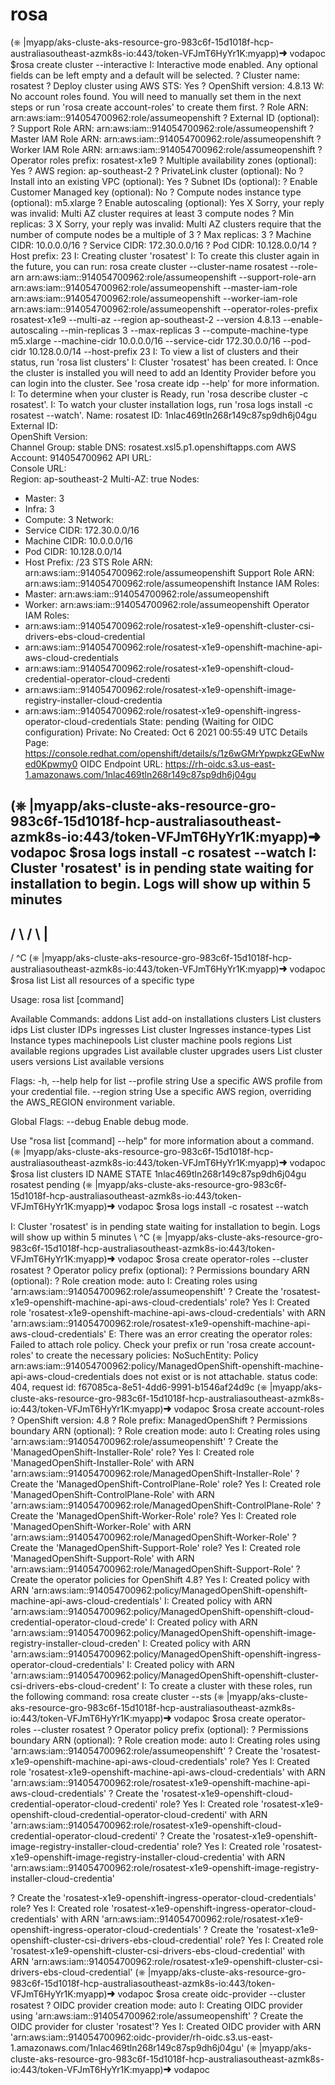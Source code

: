 # rosa

(⎈ |myapp/aks-cluste-aks-resource-gro-983c6f-15d1018f-hcp-australiasoutheast-azmk8s-io:443/token-VFJmT6HyYr1K:myapp)➜  vodapoc 
$rosa create cluster --interactive
I: Interactive mode enabled.
Any optional fields can be left empty and a default will be selected.
? Cluster name: rosatest
? Deploy cluster using AWS STS: Yes
? OpenShift version: 4.8.13
W: No account roles found. You will need to manually set them in the next steps or run 'rosa create account-roles' to create them first.
? Role ARN: arn:aws:iam::914054700962:role/assumeopenshift
? External ID (optional): 
? Support Role ARN: arn:aws:iam::914054700962:role/assumeopenshift
? Master IAM Role ARN: arn:aws:iam::914054700962:role/assumeopenshift
? Worker IAM Role ARN: arn:aws:iam::914054700962:role/assumeopenshift
? Operator roles prefix: rosatest-x1e9
? Multiple availability zones (optional): Yes
? AWS region: ap-southeast-2
? PrivateLink cluster (optional): No
? Install into an existing VPC (optional): Yes
? Subnet IDs (optional): 
? Enable Customer Managed key (optional): No
? Compute nodes instance type (optional): m5.xlarge
? Enable autoscaling (optional): Yes
X Sorry, your reply was invalid: Multi AZ cluster requires at least 3 compute nodes
? Min replicas: 3
X Sorry, your reply was invalid: Multi AZ clusters require that the number of compute nodes be a multiple of 3
? Max replicas: 3
? Machine CIDR: 10.0.0.0/16
? Service CIDR: 172.30.0.0/16
? Pod CIDR: 10.128.0.0/14
? Host prefix: 23
I: Creating cluster 'rosatest'
I: To create this cluster again in the future, you can run:
   rosa create cluster --cluster-name rosatest --role-arn arn:aws:iam::914054700962:role/assumeopenshift --support-role-arn arn:aws:iam::914054700962:role/assumeopenshift --master-iam-role arn:aws:iam::914054700962:role/assumeopenshift --worker-iam-role arn:aws:iam::914054700962:role/assumeopenshift --operator-roles-prefix rosatest-x1e9 --multi-az --region ap-southeast-2 --version 4.8.13 --enable-autoscaling --min-replicas 3 --max-replicas 3 --compute-machine-type m5.xlarge --machine-cidr 10.0.0.0/16 --service-cidr 172.30.0.0/16 --pod-cidr 10.128.0.0/14 --host-prefix 23
I: To view a list of clusters and their status, run 'rosa list clusters'
I: Cluster 'rosatest' has been created.
I: Once the cluster is installed you will need to add an Identity Provider before you can login into the cluster. See 'rosa create idp --help' for more information.
I: To determine when your cluster is Ready, run 'rosa describe cluster -c rosatest'.
I: To watch your cluster installation logs, run 'rosa logs install -c rosatest --watch'.
Name:                       rosatest
ID:                         1nlac469tln268r149c87sp9dh6j04gu
External ID:                
OpenShift Version:          
Channel Group:              stable
DNS:                        rosatest.xsl5.p1.openshiftapps.com
AWS Account:                914054700962
API URL:                    
Console URL:                
Region:                     ap-southeast-2
Multi-AZ:                   true
Nodes:
 - Master:                  3
 - Infra:                   3
 - Compute:                 3
Network:
 - Service CIDR:            172.30.0.0/16
 - Machine CIDR:            10.0.0.0/16
 - Pod CIDR:                10.128.0.0/14
 - Host Prefix:             /23
STS Role ARN:               arn:aws:iam::914054700962:role/assumeopenshift
Support Role ARN:           arn:aws:iam::914054700962:role/assumeopenshift
Instance IAM Roles:
 - Master:                  arn:aws:iam::914054700962:role/assumeopenshift
 - Worker:                  arn:aws:iam::914054700962:role/assumeopenshift
Operator IAM Roles:
 - arn:aws:iam::914054700962:role/rosatest-x1e9-openshift-cluster-csi-drivers-ebs-cloud-credential
 - arn:aws:iam::914054700962:role/rosatest-x1e9-openshift-machine-api-aws-cloud-credentials
 - arn:aws:iam::914054700962:role/rosatest-x1e9-openshift-cloud-credential-operator-cloud-credenti
 - arn:aws:iam::914054700962:role/rosatest-x1e9-openshift-image-registry-installer-cloud-credentia
 - arn:aws:iam::914054700962:role/rosatest-x1e9-openshift-ingress-operator-cloud-credentials
State:                      pending (Waiting for OIDC configuration)
Private:                    No
Created:                    Oct  6 2021 00:55:49 UTC
Details Page:               https://console.redhat.com/openshift/details/s/1z6wGMrYpwpkzGEwNwed0Kpwmy0
OIDC Endpoint URL:          https://rh-oidc.s3.us-east-1.amazonaws.com/1nlac469tln268r149c87sp9dh6j04gu

(⎈ |myapp/aks-cluste-aks-resource-gro-983c6f-15d1018f-hcp-australiasoutheast-azmk8s-io:443/token-VFJmT6HyYr1K:myapp)➜  vodapoc 
$rosa logs install -c rosatest --watch
I: Cluster 'rosatest' is in pending state waiting for installation to begin. Logs will show up within 5 minutes
- 
/ 
\ 
/ 
\ 
| 
- 
/ ^C
(⎈ |myapp/aks-cluste-aks-resource-gro-983c6f-15d1018f-hcp-australiasoutheast-azmk8s-io:443/token-VFJmT6HyYr1K:myapp)➜  vodapoc 
$rosa list
List all resources of a specific type

Usage:
  rosa list [command]

Available Commands:
  addons         List add-on installations
  clusters       List clusters
  idps           List cluster IDPs
  ingresses      List cluster Ingresses
  instance-types List Instance types
  machinepools   List cluster machine pools
  regions        List available regions
  upgrades       List available cluster upgrades
  users          List cluster users
  versions       List available versions

Flags:
  -h, --help             help for list
      --profile string   Use a specific AWS profile from your credential file.
      --region string    Use a specific AWS region, overriding the AWS_REGION environment variable.

Global Flags:
      --debug   Enable debug mode.

Use "rosa list [command] --help" for more information about a command.
(⎈ |myapp/aks-cluste-aks-resource-gro-983c6f-15d1018f-hcp-australiasoutheast-azmk8s-io:443/token-VFJmT6HyYr1K:myapp)➜  vodapoc 
$rosa list clusters
ID                                NAME      STATE
1nlac469tln268r149c87sp9dh6j04gu  rosatest  pending
(⎈ |myapp/aks-cluste-aks-resource-gro-983c6f-15d1018f-hcp-australiasoutheast-azmk8s-io:443/token-VFJmT6HyYr1K:myapp)➜  vodapoc 
$rosa logs install -c rosatest --watch

I: Cluster 'rosatest' is in pending state waiting for installation to begin. Logs will show up within 5 minutes
\ ^C
(⎈ |myapp/aks-cluste-aks-resource-gro-983c6f-15d1018f-hcp-australiasoutheast-azmk8s-io:443/token-VFJmT6HyYr1K:myapp)➜  vodapoc 
$rosa create operator-roles --cluster rosatest
? Operator policy prefix (optional): 
? Permissions boundary ARN (optional): 
? Role creation mode: auto
I: Creating roles using 'arn:aws:iam::914054700962:role/assumeopenshift'
? Create the 'rosatest-x1e9-openshift-machine-api-aws-cloud-credentials' role? Yes
I: Created role 'rosatest-x1e9-openshift-machine-api-aws-cloud-credentials' with ARN 'arn:aws:iam::914054700962:role/rosatest-x1e9-openshift-machine-api-aws-cloud-credentials'
E: There was an error creating the operator roles: Failed to attach role policy. Check your prefix or run 'rosa create account-roles' to create the necessary policies: NoSuchEntity: Policy arn:aws:iam::914054700962:policy/ManagedOpenShift-openshift-machine-api-aws-cloud-credentials does not exist or is not attachable.
	status code: 404, request id: f67085ca-8e51-4dd6-9991-b1546af24d9c
(⎈ |myapp/aks-cluste-aks-resource-gro-983c6f-15d1018f-hcp-australiasoutheast-azmk8s-io:443/token-VFJmT6HyYr1K:myapp)➜  vodapoc 
$rosa create account-roles
? OpenShift version: 4.8
? Role prefix: ManagedOpenShift
? Permissions boundary ARN (optional): 
? Role creation mode: auto
I: Creating roles using 'arn:aws:iam::914054700962:role/assumeopenshift'
? Create the 'ManagedOpenShift-Installer-Role' role? Yes
I: Created role 'ManagedOpenShift-Installer-Role' with ARN 'arn:aws:iam::914054700962:role/ManagedOpenShift-Installer-Role'
? Create the 'ManagedOpenShift-ControlPlane-Role' role? Yes
I: Created role 'ManagedOpenShift-ControlPlane-Role' with ARN 'arn:aws:iam::914054700962:role/ManagedOpenShift-ControlPlane-Role'
? Create the 'ManagedOpenShift-Worker-Role' role? Yes
I: Created role 'ManagedOpenShift-Worker-Role' with ARN 'arn:aws:iam::914054700962:role/ManagedOpenShift-Worker-Role'
? Create the 'ManagedOpenShift-Support-Role' role? Yes
I: Created role 'ManagedOpenShift-Support-Role' with ARN 'arn:aws:iam::914054700962:role/ManagedOpenShift-Support-Role'
? Create the operator policies for OpenShift 4.8? Yes
I: Created policy with ARN 'arn:aws:iam::914054700962:policy/ManagedOpenShift-openshift-machine-api-aws-cloud-credentials'
I: Created policy with ARN 'arn:aws:iam::914054700962:policy/ManagedOpenShift-openshift-cloud-credential-operator-cloud-crede'
I: Created policy with ARN 'arn:aws:iam::914054700962:policy/ManagedOpenShift-openshift-image-registry-installer-cloud-creden'
I: Created policy with ARN 'arn:aws:iam::914054700962:policy/ManagedOpenShift-openshift-ingress-operator-cloud-credentials'
I: Created policy with ARN 'arn:aws:iam::914054700962:policy/ManagedOpenShift-openshift-cluster-csi-drivers-ebs-cloud-credent'
I: To create a cluster with these roles, run the following command:
rosa create cluster --sts
(⎈ |myapp/aks-cluste-aks-resource-gro-983c6f-15d1018f-hcp-australiasoutheast-azmk8s-io:443/token-VFJmT6HyYr1K:myapp)➜  vodapoc 
$rosa create operator-roles --cluster rosatest
? Operator policy prefix (optional): 
? Permissions boundary ARN (optional): 
? Role creation mode: auto
I: Creating roles using 'arn:aws:iam::914054700962:role/assumeopenshift'
? Create the 'rosatest-x1e9-openshift-machine-api-aws-cloud-credentials' role? Yes
I: Created role 'rosatest-x1e9-openshift-machine-api-aws-cloud-credentials' with ARN 'arn:aws:iam::914054700962:role/rosatest-x1e9-openshift-machine-api-aws-cloud-credentials'
? Create the 'rosatest-x1e9-openshift-cloud-credential-operator-cloud-credenti' role? Yes
I: Created role 'rosatest-x1e9-openshift-cloud-credential-operator-cloud-credenti' with ARN 'arn:aws:iam::914054700962:role/rosatest-x1e9-openshift-cloud-credential-operator-cloud-credenti'
? Create the 'rosatest-x1e9-openshift-image-registry-installer-cloud-credentia' role? Yes
I: Created role 'rosatest-x1e9-openshift-image-registry-installer-cloud-credentia' with ARN 'arn:aws:iam::914054700962:role/rosatest-x1e9-openshift-image-registry-installer-cloud-credentia'

? Create the 'rosatest-x1e9-openshift-ingress-operator-cloud-credentials' role? Yes
I: Created role 'rosatest-x1e9-openshift-ingress-operator-cloud-credentials' with ARN 'arn:aws:iam::914054700962:role/rosatest-x1e9-openshift-ingress-operator-cloud-credentials'
? Create the 'rosatest-x1e9-openshift-cluster-csi-drivers-ebs-cloud-credential' role? Yes
I: Created role 'rosatest-x1e9-openshift-cluster-csi-drivers-ebs-cloud-credential' with ARN 'arn:aws:iam::914054700962:role/rosatest-x1e9-openshift-cluster-csi-drivers-ebs-cloud-credential'
(⎈ |myapp/aks-cluste-aks-resource-gro-983c6f-15d1018f-hcp-australiasoutheast-azmk8s-io:443/token-VFJmT6HyYr1K:myapp)➜  vodapoc 
$rosa create oidc-provider --cluster rosatest
? OIDC provider creation mode: auto
I: Creating OIDC provider using 'arn:aws:iam::914054700962:role/assumeopenshift'
? Create the OIDC provider for cluster 'rosatest'? Yes
I: Created OIDC provider with ARN 'arn:aws:iam::914054700962:oidc-provider/rh-oidc.s3.us-east-1.amazonaws.com/1nlac469tln268r149c87sp9dh6j04gu'
(⎈ |myapp/aks-cluste-aks-resource-gro-983c6f-15d1018f-hcp-australiasoutheast-azmk8s-io:443/token-VFJmT6HyYr1K:myapp)➜  vodapoc 
